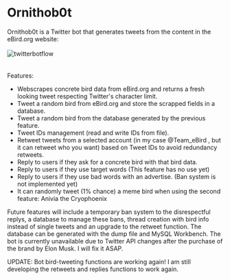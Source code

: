 # Ornithob0t
Ornithob0t is a Twitter bot that generates tweets from the content in the eBird.org website: <br><br>
![twitterbotflow](https://github.com/JVinuelas19/TwitterBot/assets/111135343/f368cf0d-8bb3-487d-81f7-4fff7007c0f6)
<br><br><br>
Features:
- Webscrapes concrete bird data from eBird.org and returns a fresh looking tweet respecting Twitter's character limit.
- Tweet a random bird from eBird.org and store the scrapped fields in a database.
- Tweet a random bird from the database generated by the previous feature.
- Tweet IDs management (read and write IDs from file).
- Retweet tweets from a selected account (in my case @Team_eBird , but it can retweet who you want) based on Tweet IDs to avoid redundancy retweets.
- Reply to users if they ask for a concrete bird with that bird data.
- Reply to users if they use target words (This feature has no use yet)
- Reply to users if they use bad words with an advertise. (Ban system is not implemented yet)
- It can randomly tweet (1% chance) a meme bird when using the second feature: Anivia the Cryophoenix 

Future features will include a temporary ban system to the disrespectful replys, a database to manage these bans, thread creation with bird info instead of single tweets and an upgrade to the retweet function. 
The database can be generated with the dump file and MySQL Workbench.
The bot is currently unavailable due to Twitter API changes after the purchase of the brand by Elon Musk. I will fix it ASAP.

UPDATE: Bot bird-tweeting functions are working again! I am still developing the retweets and replies functions to work again.
